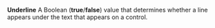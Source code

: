 **Underline** A Boolean (**true**/**false**) value that determines whether a line appears under the text that appears on a control.
